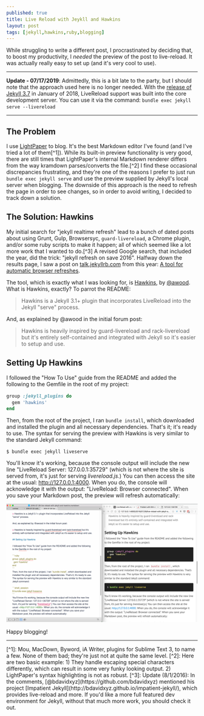 ```yaml
---
published: true
title: Live Reload with Jeykll and Hawkins
layout: post
tags: [jekyll,hawkins,ruby,blogging]
---
```

While struggling to write a different post, I procrastinated by deciding that, to boost my productivity, I *needed* the preview of the post to live-reload. It was actually really easy to set up (and it's very cool to use). <!--more-->

___
**Update - 07/17/2019**: Admittedly, this is a bit late to the party, but I should note that the approach used here is no longer needed. With the [release of Jekyll 3.7](https://jekyllrb.com/news/2018/01/02/jekyll-3-7-0-released/) in January of 2018, LiveReload support was built into the core development server. You can use it via the command: `bundle exec jekyll serve --livereload`

___

## The Problem

I use [LightPaper](http://lightpaper.42squares.in/) to blog. It's the best Markdown editor I've found (and I've tried a lot of them[^1]). While its built-in preview functionality is very good, there are still times that LightPaper's internal Markdown renderer differs from the way kramdown parses/converts the file.[^2] I find these occasional discrepancies frustrating, and they're one of the reasons I prefer to just run `bundle exec jekyll serve` and use the preview supplied by Jekyll's local server when blogging. The downside of this approach is the need to refresh the page in order to see changes, so in order to avoid writing, I decided to track down a solution.

## The Solution: Hawkins

My initial search for "jekyll realtime refresh" lead to a bunch of dated posts about using Grunt, Gulp, Browsersyc, `guard-livereload`, a Chrome plugin, and/or some ruby scripts to make it happen; all of which seemed like a lot more work that I wanted to do.[^3] A revised Google search, that included the year, did the trick: "jekyll refresh on save 2016". Halfway down the results page, I saw a post on [talk.jekyllrb.com](https://talk.jekyllrb.com/) from this year: [A tool for automatic browser refreshes](https://talk.jekyllrb.com/t/a-tool-for-automatic-browser-refreshes/2150).

The tool, which is exactly what I was looking for, is [Hawkins](https://github.com/awood/hawkins), by [@awood](https://github.com/awood). What is Hawkins, exactly? To parrot the README:

> Hawkins is a Jekyll 3.1+ plugin that incorporates LiveReload into the Jekyll "serve" process.

And, as explained by @awood in the initial forum post:

> Hawkins is heavily inspired by guard-livereload and rack-livereload but it's entirely self-contained and integrated with Jekyll so it's easier to setup and use.

## Setting Up Hawkins

I followed the "How To Use" guide from the README and added the following to the Gemfile in the root of my project:

```ruby
group :jekyll_plugins do
  gem 'hawkins'
end
```
Then, from the root of the project, I ran `bundle install`, which downloaded and installed the plugin and all necessary dependencies. That's it; it's ready to use. The syntax for serving the preview with Hawkins is very similar to the standard Jekyll command:

```shell_session
$ bundle exec jekyll liveserve
```
You'll know it's working, because the console output will include the new line "LiveReload Server: 127.0.0.1:35729" (which is not where the site is served from, it's just for serving *livereload.js*.) You can then access the site at the usual: <http://127.0.0.1:4000>. When you do, the console will acknowledge it with the output: "LiveReload: Browser connected". When you save your Markdown post, the preview will refresh automatically:

![blogging with LightPaper, Jekyll, and LiveReload by Hawkins](/public/assets/images/hawkins-jekyll-lightpaper-preview.png)

Happy blogging!



<hr />
[^1]: Mou, MacDown, Byword, iA Writer, plugins for Sublime Text 3, to name a few. None of them bad; they're just not at quite the same level.
[^2]: Here are two basic example: 1) They handle escaping special characters differently, which can result in some very funky looking output. 2) LightPaper's syntax highlighting is not as robust.
[^3]: Update (8/1/2016): In the comments, [@bdavidxyz](https://github.com/bdavidxyz) mentioned his project [Impatient Jekyll](http://bdavidxyz.github.io/impatient-jekyll/), which provides live-reload and more. If you'd like a more full featured dev environment for Jekyll, without that much more work, you should check it out.

